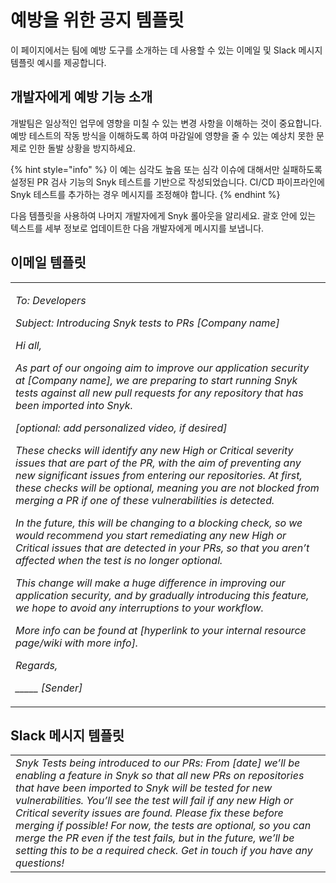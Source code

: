 # 예방을 위한 공지 템플릿

이 페이지에서는 팀에 예방 도구를 소개하는 데 사용할 수 있는 이메일 및 Slack 메시지 템플릿 예시를 제공합니다.

## 개발자에게 예방 기능 소개

개발팀은 일상적인 업무에 영향을 미칠 수 있는 변경 사항을 이해하는 것이 중요합니다. 예방 테스트의 작동 방식을 이해하도록 하여 마감일에 영향을 줄 수 있는 예상치 못한 문제로 인한 돌발 상황을 방지하세요.

{% hint style="info" %}
이 예는 심각도 높음 또는 심각 이슈에 대해서만 실패하도록 설정된 PR 검사 기능의 Snyk 테스트를 기반으로 작성되었습니다. CI/CD 파이프라인에 Snyk 테스트를 추가하는 경우 메시지를 조정해야 합니다.
{% endhint %}

다음 템플릿을 사용하여 나머지 개발자에게 Snyk 롤아웃을 알리세요. 괄호 안에 있는 텍스트를 세부 정보로 업데이트한 다음 개발자에게 메시지를 보냅니다.

## 이메일 템플릿

|                                                                                                                                                                                                                                                                                                                                                                                                                                                                                                                                                                                                                                                                                                                                                                                                                                                                                                                                                                                                                                                                                                                                                                                                                                                                                                                                                                                   |
| --------------------------------------------------------------------------------------------------------------------------------------------------------------------------------------------------------------------------------------------------------------------------------------------------------------------------------------------------------------------------------------------------------------------------------------------------------------------------------------------------------------------------------------------------------------------------------------------------------------------------------------------------------------------------------------------------------------------------------------------------------------------------------------------------------------------------------------------------------------------------------------------------------------------------------------------------------------------------------------------------------------------------------------------------------------------------------------------------------------------------------------------------------------------------------------------------------------------------------------------------------------------------------------------------------------------------------------------------------------------------------- |
| <p><em>To: Developers</em></p><p><em>Subject: Introducing Snyk tests to PRs [Company name]</em></p><p><em>Hi all,</em></p><p><em>As part of our ongoing aim to improve our application security at [Company name], we are preparing to start running Snyk tests against all new pull requests for any repository that has been imported into Snyk.</em></p><p><em>[optional: add personalized video, if desired]</em></p><p><em>These checks will identify any new High or Critical severity issues that are part of the PR, with the aim of preventing any new significant issues from entering our repositories. At first, these checks will be optional, meaning you are not blocked from merging a PR if one of these vulnerabilities is detected.</em></p><p><em>In the future, this will be changing to a blocking check, so we would recommend you start remediating any new High or Critical issues that are detected in your PRs, so that you aren’t affected when the test is no longer optional.</em></p><p><em>This change will make a huge difference in improving our application security, and by gradually introducing this feature, we hope to avoid any interruptions to your workflow.</em></p><p><em>More info can be found at [hyperlink to your internal resource page/wiki with more info].</em></p><p><em>Regards,</em></p><p><em>_____ [Sender]</em></p> |

## Slack 메시지 템플릿

|                                                                                                                                                                                                                                                                                                                                                                                                                                                                                                                                    |
| ---------------------------------------------------------------------------------------------------------------------------------------------------------------------------------------------------------------------------------------------------------------------------------------------------------------------------------------------------------------------------------------------------------------------------------------------------------------------------------------------------------------------------------- |
| _Snyk Tests being introduced to our PRs: From \[date] we’ll be enabling a feature in Snyk so that all new PRs on repositories that have been imported to Snyk will be tested for new vulnerabilities. You’ll see the test will fail if any new High or Critical severity issues are found. Please fix these before merging if possible! For now, the tests are optional, so you can merge the PR even if the test fails, but in the future, we’ll be setting this to be a required check. Get in touch if you have any questions!_ |

###
